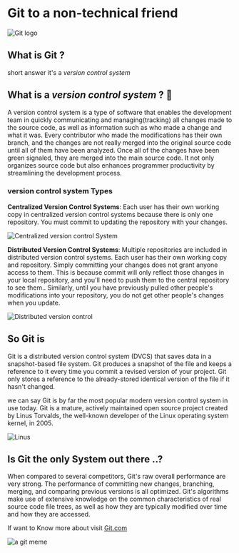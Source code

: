 # Git  to a non-technical friend

![Git logo](https://www.pngitem.com/pimgs/m/31-313383_git-logo-git-icon-hd-png-download.png)

## What is Git ?

short answer it's a *version control system*

## What is a *version control system* ? :thinking:

A version control system is a type of software that enables the development team in quickly communicating and managing(tracking) all changes made to the source code, as well as information such as who made a change and what it was.
Every contributor who made the modifications has their own branch, and the changes are not really merged into the original source code until all of them have been analyzed. Once all of the changes have been green signaled, they are merged into the main source code. It not only organizes source code but also enhances programmer productivity by streamlining the development process.

### version control system Types

**Centralized Version Control Systems**: Each user has their own working copy in centralized version control systems because there is only one repository. You must commit to updating the repository with your changes.

![Centralized version control System](https://media.geeksforgeeks.org/wp-content/uploads/20190624140224/cvcss.png)

**Distributed Version Control Systems**: Multiple repositories are included in distributed version control systems. Each user has their own working copy and repository. Simply committing your changes does not grant anyone access to them. This is because commit will only reflect those changes in your local repository, and you'll need to push them to the central repository to see them.. Similarly, until you have previously pulled other people's modifications into your repository, you do not get other people's changes when you update.

![Distributed version control](https://media.geeksforgeeks.org/wp-content/uploads/20190624140226/distvcs.png)

## So Git is

Git is a distributed version control system (DVCS) that saves data in a snapshot-based file system. Git produces a snapshot of the file and keeps a reference to it every time you commit a revised version of your project. Git only stores a reference to the already-stored identical version of the file if it hasn't changed.

we can say Git is by far the most popular modern version control system in use today. Git is a mature, actively maintained open source project created by Linus Torvalds, the well-known developer of the Linux operating system kernel, in 2005.

![Linus](https://lateweb.info/wp-content/uploads/2021/04/image-53.png)

## Is Git the only System out there ..?

When compared to several competitors, Git's raw overall performance are very strong. The performance of committing new changes, branching, merging, and comparing previous versions is all optimized. Git's algorithms make use of extensive knowledge on the common characteristics of real source code file trees, as well as how they are typically modified over time and how they are accessed.

If want to Know more about visit [Git.com](https://git-scm.com/)

![a git meme](https://pbs.twimg.com/media/EFpqMyCWwAU-1Qt.jpg)
